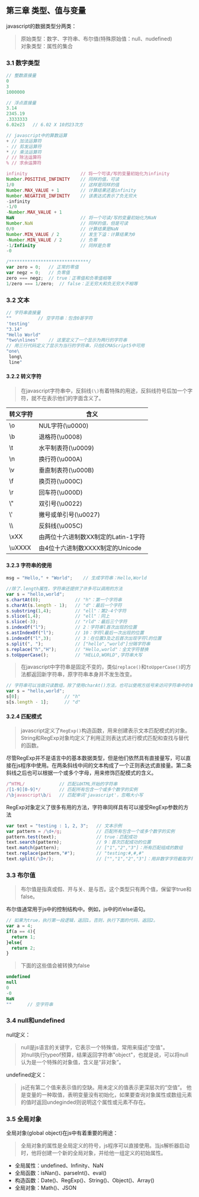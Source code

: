 ## 第三章 类型、值与变量
javascript的数据类型分两类：
> 原始类型：数字、字符串、布尔值(特殊原始值：null、nudefined)  
> 对象类型：属性的集合  

### 3.1 数字类型
``` javascript
// 整数直接量
0
3
1000000

// 浮点直接量
3.14
2345.19
.3333333
6.02e23   // 6.02 X 10的23次方

// javascript中的算数运算
+ // 加法运算符
- // 剪发运算符
* // 乘法运算符
/ // 除法运算符
% // 求余运算符

infinity                    // 将一个可读/写的变量初始化为infinity
Number.POSITIVE_INFINITY    // 同样的值，可读
1/0                         // 这样是同样的值
Number.MAX_VALUE + 1        // 计算结果还是infinity
Number.NEGATIVE_INFINITY    // 该表达式表示了负无穷大
-infinity
-1/0
-Number.MAX_VALUE + 1
NaN                         // 将一个可读/写的变量初始化为NaN
Number.NaN                  // 同样的值，但是可读
0/0                         // 计算结果是NaN
Number.MIN_VALUE / 2        // 发生下溢：计算结果为0
-Number.MIN_VALUE / 2       // 负零
-1/Infinity                 // 同样是负零
-0

/******************************/
var zero = 0;   // 正常的零值
var negz = 0;   // 负零值
zero === negz;  // true：正零值和负零值相等
1/zero === 1/zero;  // false：正无穷大和负无穷大不相等
```

### 3.2 文本
``` javascript
// 字符串直接量
""          // 空字符串：包含0哥字符
'testing'
"3.14"
"Hello World"
"two\nlines"    // 这里定义了一个显示为两行的字符串
// 用三行代码定义了显示为当行的字符串，只在ECMAScript5中可用
"one\           
 long\
 line"
```

#### 3.2.2 转义字符
> 在javascript字符串中，反斜线`(\)`有着特殊的用途，反斜线符号后加一个字符，就不在表示他们的字面含义了。  

| 转义字符 | 含义 |
| ------- | ---- |
| \o | NUL字符(\u0000) |
| \b | 退格符(\u0008) |
| \t | 水平制表符(\u0009) |
| \n | 换行符(\u000A) |
| \v | 垂直制表符(\u000B) |
| \f | 换页符(\u000C) |
| \r | 回车符(\u000D) |
| \\" | 双引号(\u0022) |
| \\' | 撇号或单引号(\u0027) |
| \\\ | 反斜线(\u005C) |
| \xXX | 由两位十六进制数XX制定的Latin-1字符 |
| \uXXXX | 由4位十六进制数XXXX制定的Unicode |  

#### 3.2.3 字符串的使用
``` javascript
msg = "Hello," + "World";    // 生成字符串：Hello,World

//除了.length属性，字符串还提供了许多可以调用的方法
var s = "hello,world";
s.chartAt(0);             // "h"：第一个字符串
s.charAt(s.length - 1);   // "d"：最后一个字符
s.substring(1,4);         // "ell"：第2-4个字符
s.slice(1,4);             // "ell"：同上
s.slice(-3);              // "rld"：最后三个字符
s.indexOf("l");           // 2：字符串l首次出现的位置
s.astIndexOf("l");        // 10：字符l最后一次出现的位置
s.indexOf("l",3);         // 3：在位置3及之后首次出现字符l的位置
s.split(", ");            // ["hello","world"]分隔字符串
s.replace("h","H");       // "Hello,world"：全文字符替换
s.toUpperCase();          // "HELLO,WORLD",字符串大写
```
> 在javascript中字符串是固定不变的，类似`replace()`和`toUpperCase()`的方法都返回新字符串，原字符串本身并不发生改变。  
``` javascript
// 字符串可以当做只读数组，除了使用charAt()方法，也可以使用方括号来访问字符串中的单个字符(16位值)
var s = "hello,world";
s[0];                 // "h"
s[s.length - 1];      // "d"
```

#### 3.2.4 匹配模式
> javascript定义了`RegExp()`构造函数，用来创建表示文本匹配模式的对象。String和RegExp对象均定义了利用正则表达式进行模式匹配和查找与替代的函数。  

尽管RegExp并不是语言中的基本数据类型，但是他们依然具有直接量写，可以直接在js程序中使用。在两条斜线中间的文本构成了一个正则表达式直接量。第二条斜线之后也可以根据一个或多个字母，用来修饰匹配模式的含义。
``` javascript
/^HTML/             // 匹配以HTML开始的字符串
/[1-9][0-9]*/       // 匹配所有包含一个或多个数字的实例
/\bjavascript\b/i   // 匹配单词'javascript'，忽略大小写
```

RegExp对象定义了很多有用的方法，字符串同样具有可以接受RegExp参数的方法
``` javascript
var text = "testing : 1, 2, 3";   // 文本示例
var pattern = /\d+/g;             // 匹配所有包含一个或多个数字的实例
pattern.test(text);               // true：匹配成功
text.search(pattern);             // 9：首次匹配成功的位置
text.match(pattern);              // ["1","2","3"]：所有匹配组成的数组
text.replace(pattern,"#");        // "testing:#,#,#"
text.split(/\D+/);                // ["","1","2","3"]：用非数字字符截取字符串
```

### 3.3 布尔值
> 布尔值是指真或假、开与关、是与否。这个类型只有两个值，保留字true和false。

布尔值通常用于js中的控制结构中。例如，js中的if/else语句。
``` javascript
// 如果为true，执行第一段逻辑，返回1。否则，执行下面的代码，返回2。
var a = 4;
if(a == 4){
  return 1;
}else{
  return 2;
}
```

> 下面的这些值会被转换为false
``` javascript
undefined
null
0
-0
NaN
""      // 空字符串
```

### 3.4 null和undefined

null定义：
> null是js语言的关键字，它表示一个特殊值，常用来描述"空值"。  
> 对null执行typeof预算，结果返回字符串"object"，也就是说，可以将null认为是一个特殊的对象值，含义是“非对象”。  

undefined定义：
> js还有第二个值来表示值的空缺。用未定义的值表示更深层次的“空值”。
> 他是变量的一种取值，表明变量没有初始化，如果要查询对象属性或数组元素的值时返回undeginded则说明这个属性或元素不存在。  

### 3.5 全局对象

全局对象(global object)在js中有着重要的用途：
> 全局对象的属性是全局定义的符号，js程序可以直接使用。当js解析器启动时，他将创建一个新的全局对象，并给他一组定义的初始属性。
* 全局属性：undefined、Infinity、NaN
* 全局函数：isNan()、parseInt()、eval()
* 构造函数：Date()、RegExp()、String()、Object()、Array()
* 全局对象：Math()、JSON
